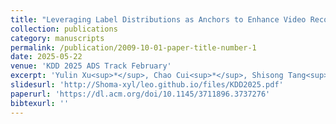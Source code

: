 ```yaml
---
title: "Leveraging Label Distributions as Anchors to Enhance Video Recommendation"
collection: publications
category: manuscripts
permalink: /publication/2009-10-01-paper-title-number-1
date: 2025-05-22
venue: 'KDD 2025 ADS Track February'
excerpt: 'Yulin Xu<sup>*</sup>, Chao Cui<sup>*</sup>, Shisong Tang<sup>*</sup>, Fan Li, Bing Han, Huafeng Cao, Jiechao Gao<sup>†</sup>, Hechang Chen'
slidesurl: 'http://Shoma-xyl/leo.github.io/files/KDD2025.pdf'
paperurl: 'https://dl.acm.org/doi/10.1145/3711896.3737276'
bibtexurl: ''
---
```


